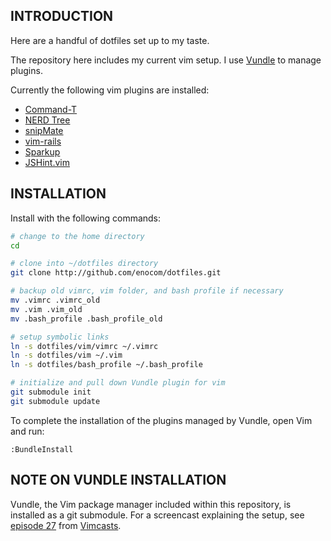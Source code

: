 INTRODUCTION
------------

Here are a handful of dotfiles set up to my taste.

The repository here includes my current vim setup. I use [Vundle](https://github.com/gmarik/vundle) to manage plugins.

Currently the following vim plugins are installed:

* [Command-T](https://github.com/wincent/Command-T)
* [NERD Tree](https://github.com/scrooloose/nerdtree)
* [snipMate](https://github.com/msanders/snipmate.vim)
* [vim-rails](https://github.com/tpope/vim-rails)
* [Sparkup](https://github.com/rstacruz/sparkup)
* [JSHint.vim](https://github.com/wookiehangover/jshint.vim)


INSTALLATION
------------

Install with the following commands:

``` bash
# change to the home directory
cd

# clone into ~/dotfiles directory
git clone http://github.com/enocom/dotfiles.git

# backup old vimrc, vim folder, and bash profile if necessary
mv .vimrc .vimrc_old
mv .vim .vim_old
mv .bash_profile .bash_profile_old

# setup symbolic links
ln -s dotfiles/vim/vimrc ~/.vimrc
ln -s dotfiles/vim ~/.vim
ln -s dotfiles/bash_profile ~/.bash_profile

# initialize and pull down Vundle plugin for vim
git submodule init
git submodule update
```

To complete the installation of the plugins managed by Vundle, open Vim and run:

```
:BundleInstall
```

NOTE ON VUNDLE INSTALLATION
---------------------------

Vundle, the Vim package manager included within this repository, is installed as a git submodule. For a screencast explaining the setup, see [episode 27](http://vimcasts.org/episodes/synchronizing-plugins-with-git-submodules-and-pathogen/) from [Vimcasts](http://vimcasts.org).
